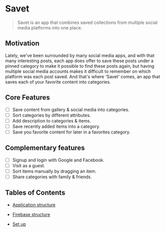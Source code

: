 # Savet

> Savet is an app that combines saved collections from multiple social media platforms into one place.

## Motivation

Lately, we've been surrounded by many social media apps, and with that many interesting posts, each app does offer to save these posts under a pinned category to make it possible to find these posts again, but having multiple social media accounts makes it difficult to remember on which platform was each post saved. And that's where 'Savet' comes, an app that saves each of your favorite content into categories.

## Core Features

* [ ] Save content from gallery & social media into categories.
* [ ] Sort categories by different attributes.
* [ ] Add description to categories & items.
* [ ] Save recently added items into a category.
* [ ] Save you favorite content for later in a favorites category.

## Complementary features

* [ ] Signup and login with Google and Facebook.
* [ ] Visit as a guest.
* [ ] Sort items manually by dragging an item.
* [ ] Share categories with family & friends.

## Tables of Contents

* [Application structure](https://github.com/Technion236272/2022b-Savet/blob/main/docs/AppStructure.md)

* [Firebase structure](https://github.com/Technion236272/2022b-Savet/blob/main/docs/Firebase%20structure.md)

* [Set up](https://github.com/Technion236272/2022b-Savet/blob/main/docs/Setup.md)

